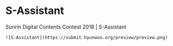 # S-Assistant
Sunrin Digital Contents Contest 2018 | S-Assistant

```
![S-Assistant](https://submit.hyunwoo.org/preview/preview.png)
```
